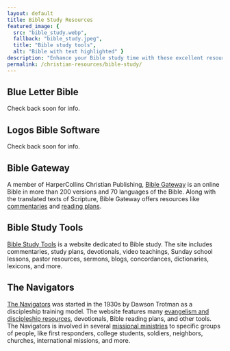 ```yaml
---
layout: default
title: Bible Study Resources
featured_image: {
  src: "bible_study.webp",
  fallback: "bible_study.jpeg",
  title: "Bible study tools",
  alt: "Bible with text highlighted" }
description: "Enhance your Bible study time with these excellent resources."
permalink: /christian-resources/bible-study/
---
```


## Blue Letter Bible

Check back soon for info.

## Logos Bible Software

Check back soon for info.

## Bible Gateway

A member of HarperCollins Christian Publishing, [Bible Gateway](https://www.biblegateway.com/) is an online Bible in more than 200 versions and 70 languages of the Bible. Along with the translated texts of Scripture, Bible Gateway offers resources like [commentaries](https://www.biblegateway.com/resources/commentaries/) and [reading plans](https://www.biblegateway.com/reading-plans/).

## Bible Study Tools

[Bible Study Tools](https://www.biblestudytools.com/) is a website dedicated to Bible study. The site includes commentaries, study plans, devotionals, video teachings, Sunday school lessons, pastor resources, sermons, blogs, concordances, dictionaries, lexicons, and more.

## The Navigators

[The Navigators](https://www.navigators.org/) was started in the 1930s by Dawson Trotman as a discipleship training model. The website features many [evangelism and discipleship resources](https://www.navigators.org/topic/evangelism/?post_type=resource), devotionals, Bible reading plans, and other tools. The Navigators is involved in several [missional ministries](https://www.navigators.org/mission/) to specific groups of people, like first responders, college students, soldiers, neighbors, churches, international missions, and more.